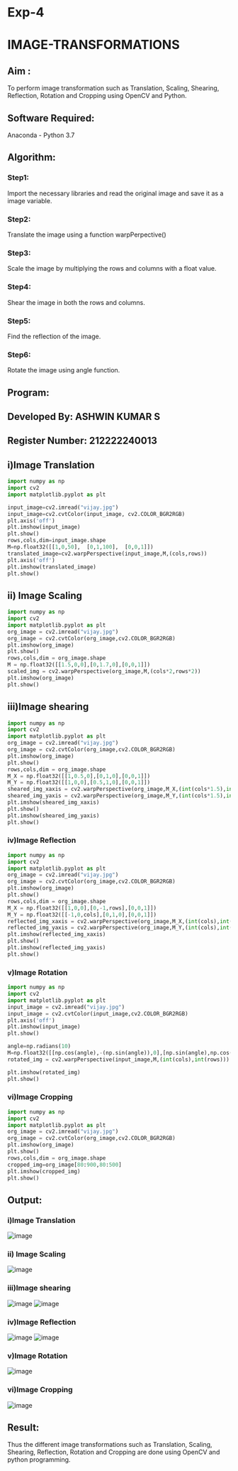 # Exp-4
# IMAGE-TRANSFORMATIONS

## Aim :
To perform image transformation such as Translation, Scaling, Shearing, Reflection, Rotation and Cropping using OpenCV and Python.

## Software Required:
Anaconda - Python 3.7

## Algorithm:
### Step1:

Import the necessary libraries and read the original image and save it as a image variable.

### Step2:

Translate the image using a function warpPerpective()

### Step3:

Scale the image by multiplying the rows and columns with a float value.

### Step4:

Shear the image in both the rows and columns.

### Step5:

Find the reflection of the image.

### Step6:

Rotate the image using angle function.

## Program:

## Developed By: ASHWIN KUMAR S
## Register Number: 212222240013


## i)Image Translation

```python
import numpy as np
import cv2
import matplotlib.pyplot as plt

input_image=cv2.imread("vijay.jpg")
input_image=cv2.cvtColor(input_image, cv2.COLOR_BGR2RGB)
plt.axis('off')
plt.imshow(input_image)
plt.show()
rows,cols,dim=input_image.shape
M=np.float32([[1,0,50],  [0,1,100],  [0,0,1]])
translated_image=cv2.warpPerspective(input_image,M,(cols,rows))
plt.axis('off')
plt.imshow(translated_image)
plt.show()
```

## ii) Image Scaling

```python
import numpy as np
import cv2
import matplotlib.pyplot as plt
org_image = cv2.imread("vijay.jpg")
org_image = cv2.cvtColor(org_image,cv2.COLOR_BGR2RGB)
plt.imshow(org_image)
plt.show()
rows,cols,dim = org_image.shape
M = np.float32([[1.5,0,0],[0,1.7,0],[0,0,1]])
scaled_img = cv2.warpPerspective(org_image,M,(cols*2,rows*2))
plt.imshow(org_image)
plt.show()
```


## iii)Image shearing

```python
import numpy as np
import cv2
import matplotlib.pyplot as plt
org_image = cv2.imread("vijay.jpg")
org_image = cv2.cvtColor(org_image,cv2.COLOR_BGR2RGB)
plt.imshow(org_image)
plt.show()
rows,cols,dim = org_image.shape
M_X = np.float32([[1,0.5,0],[0,1,0],[0,0,1]])
M_Y = np.float32([[1,0,0],[0.5,1,0],[0,0,1]])
sheared_img_xaxis = cv2.warpPerspective(org_image,M_X,(int(cols*1.5),int(rows*1.5)))
sheared_img_yaxis = cv2.warpPerspective(org_image,M_Y,(int(cols*1.5),int(rows*1.5)))
plt.imshow(sheared_img_xaxis)
plt.show()
plt.imshow(sheared_img_yaxis)
plt.show()
```


### iv)Image Reflection

```python
import numpy as np
import cv2
import matplotlib.pyplot as plt
org_image = cv2.imread("vijay.jpg")
org_image = cv2.cvtColor(org_image,cv2.COLOR_BGR2RGB)
plt.imshow(org_image)
plt.show()
rows,cols,dim = org_image.shape
M_X = np.float32([[1,0,0],[0,-1,rows],[0,0,1]])
M_Y = np.float32([[-1,0,cols],[0,1,0],[0,0,1]])
reflected_img_xaxis = cv2.warpPerspective(org_image,M_X,(int(cols),int(rows)))
reflected_img_yaxis = cv2.warpPerspective(org_image,M_Y,(int(cols),int(rows)))
plt.imshow(reflected_img_xaxis)
plt.show()
plt.imshow(reflected_img_yaxis)
plt.show()
```


### v)Image Rotation
```python
import numpy as np
import cv2
import matplotlib.pyplot as plt
input_image = cv2.imread("vijay.jpg")
input_image = cv2.cvtColor(input_image,cv2.COLOR_BGR2RGB)
plt.axis('off')
plt.imshow(input_image)
plt.show()

angle=np.radians(10)
M=np.float32([[np.cos(angle),-(np.sin(angle)),0],[np.sin(angle),np.cos(angle),0],[0,0,1]])
rotated_img = cv2.warpPerspective(input_image,M,(int(cols),int(rows)))

plt.imshow(rotated_img)
plt.show()
```



### vi)Image Cropping
```python
import numpy as np
import cv2
import matplotlib.pyplot as plt
org_image = cv2.imread("vijay.jpg")
org_image = cv2.cvtColor(org_image,cv2.COLOR_BGR2RGB)
plt.imshow(org_image)
plt.show()
rows,cols,dim = org_image.shape
cropped_img=org_image[80:900,80:500]
plt.imshow(cropped_img)
plt.show()
```


## Output:
### i)Image Translation

![image](https://github.com/user-attachments/assets/bd5090d3-f4e5-4c6f-ad64-5f8b2a157e6e)



### ii) Image Scaling

![image](https://github.com/user-attachments/assets/1bb59c06-f2be-4a8f-aba0-491c7ca3f8ae)


### iii)Image shearing
![image](https://github.com/user-attachments/assets/ce12658a-eba5-4791-99ca-33a83ea85a1b)
![image](https://github.com/user-attachments/assets/57612389-8254-44f8-bb9b-17c67f00283a)



### iv)Image Reflection

![image](https://github.com/user-attachments/assets/5118678a-07c2-4ee4-9dbf-d2e273dafdaf)
![image](https://github.com/user-attachments/assets/4be49a9b-3899-4bb3-b184-60202a611369)


### v)Image Rotation

![image](https://github.com/user-attachments/assets/74e29e9e-e6e9-46cc-9927-0d00e72c3ea9)


### vi)Image Cropping

![image](https://github.com/user-attachments/assets/edcee11e-456f-4020-ba6a-bf8e454758a4)




## Result: 

Thus the different image transformations such as Translation, Scaling, Shearing, Reflection, Rotation and Cropping are done using OpenCV and python programming.
